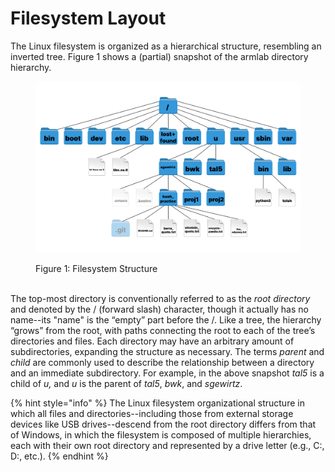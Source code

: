 # Filesystem Layout

The Linux filesystem is organized as a hierarchical structure, resembling an inverted tree. Figure 1 shows a (partial) snapshot of the armlab directory hierarchy.

<figure><img src="../../.gitbook/assets/image (3) (1).png" alt=""><figcaption><p>Figure 1: Filesystem Structure</p></figcaption></figure>

\
The top-most directory is conventionally referred to as the _root directory_ and denoted by the / (forward slash) character, though it actually has no name--its "name" is the “empty” part before the /. Like a tree, the hierarchy “grows” from the root, with paths connecting the root to each of the tree’s directories and files. Each directory may have an arbitrary amount of subdirectories, expanding the structure as necessary. The terms _parent_ and _child_ are commonly used to describe the relationship between a directory and an immediate subdirectory. For example, in the above snapshot _tal5_ is a child of _u,_ and _u_ is the parent of _tal5_, _bwk_, and _sgewirtz_.

{% hint style="info" %}
The Linux filesystem organizational structure in which all files and directories--including those from external storage devices like USB drives--descend from the root directory differs from that of Windows, in which the filesystem is composed of multiple hierarchies, each with their own root directory and represented by a drive letter (e.g., C:, D:, etc.).
{% endhint %}
